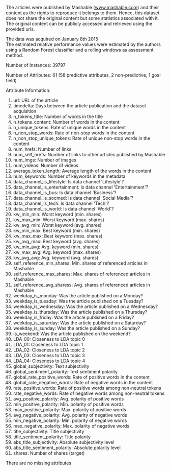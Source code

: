 The articles were published by Mashable (www.mashable.com) and their content as the rights to reproduce it belongs to them. 
Hence, this dataset does not share the original content but some statistics associated with it. 
The original content can be publicly accessed and retrieved using the provided urls.                                        

The data was acquired on January 8th 2015                                          
The estimated relative performance values were estimated by the authors using a Random Forest classifier and a rolling windows as assessment method.
                                                                                
Number of Instances: 39797                                                  
                                                                                
Number of Attributes: 61 (58 predictive attributes, 2 non-predictive, 1 goal field)                                      

Attribute Information:                                                      
1. url:                           URL of the article                
1. timedelta:                     Days between the article publication and the dataset acquisition                
2. n_tokens_title:                Number of words in the title             
3. n_tokens_content:              Number of words in the content        
4. n_unique_tokens:               Rate of unique words in the content      
5. n_non_stop_words:              Rate of non-stop words in the content  
6. n_non_stop_unique_tokens:      Rate of unique non-stop words in the content                                  
7. num_hrefs:                     Number of links                            
8. num_self_hrefs:                Number of links to other articles published by Mashable                  
9. num_imgs:                      Number of images                          
10. num_videos:                    Number of videos 
11. average_token_length:          Average length of the words in the content                                  
12. num_keywords:                  Number of keywords in the metadata         
13. data_channel_is_lifestyle:     Is data channel 'Lifestyle'?               
14. data_channel_is_entertainment: Is data channel 'Entertainment'?           
15. data_channel_is_bus:           Is data channel 'Business'?                
16. data_channel_is_socmed:        Is data channel 'Social Media'?            
17. data_channel_is_tech:          Is data channel 'Tech'?                    
18. data_channel_is_world:         Is data channel 'World'?                   
19. kw_min_min:                    Worst keyword (min. shares)                
20. kw_max_min:                    Worst keyword (max. shares)                
21. kw_avg_min:                    Worst keyword (avg. shares)                
22. kw_min_max:                    Best keyword (min. shares)                 
23. kw_max_max:                    Best keyword (max. shares)                 
24. kw_avg_max:                    Best keyword (avg. shares)                 
25. kw_min_avg:                    Avg. keyword (min. shares)                 
26. kw_max_avg:                    Avg. keyword (max. shares)                 
27. kw_avg_avg:                    Avg. keyword (avg. shares)                 
28. self_reference_min_shares:     Min. shares of referenced articles in Mashable
29. self_reference_max_shares:     Max. shares of referenced articles in Mashable
30. self_reference_avg_sharess:    Avg. shares of referenced articles in Mashable
31. weekday_is_monday:             Was the article published on a Monday?
32. weekday_is_tuesday:            Was the article published on a Tuesday?
33. weekday_is_wednesday:          Was the article published on a Wednesday?  
34. weekday_is_thursday:           Was the article published on a Thursday?   
35. weekday_is_friday:             Was the article published on a Friday?     
36. weekday_is_saturday:           Was the article published on a Saturday?   
37. weekday_is_sunday:             Was the article published on a Sunday?     
38. is_weekend:                    Was the article published on the weekend?  
39. LDA_00:                        Closeness to LDA topic 0                   
40. LDA_01:                        Closeness to LDA topic 1                   
41. LDA_02:                        Closeness to LDA topic 2                   
42. LDA_03:                        Closeness to LDA topic 3                   
43. LDA_04:                        Closeness to LDA topic 4                   
44. global_subjectivity:           Text subjectivity                          
45. global_sentiment_polarity:     Text sentiment polarity                    
46. global_rate_positive_words:    Rate of positive words in the content      
47. global_rate_negative_words:    Rate of negative words in the content      
48. rate_positive_words:           Rate of positive words among non-neutral tokens                                     
49. rate_negative_words:           Rate of negative words among non-neutral tokens                                     
50. avg_positive_polarity:         Avg. polarity of positive words            
51. min_positive_polarity:         Min. polarity of positive words            
52. max_positive_polarity:         Max. polarity of positive words            
53. avg_negative_polarity:         Avg. polarity of negative  words           
54. min_negative_polarity:         Min. polarity of negative  words           
55. max_negative_polarity:         Max. polarity of negative  words           
56. title_subjectivity:            Title subjectivity                         
57. title_sentiment_polarity:      Title polarity                             
58. abs_title_subjectivity:        Absolute subjectivity level                
59. abs_title_sentiment_polarity:  Absolute polarity level                    
60. shares:                        Number of shares (target)                  
                                                                             
There are no missing attributes                          
